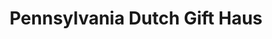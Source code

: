 ---
title: "Pennsylvania Dutch Gift Haus"
url: /shartlesville/pennsylvania-dutch-gift-haus/
shop: gift
---